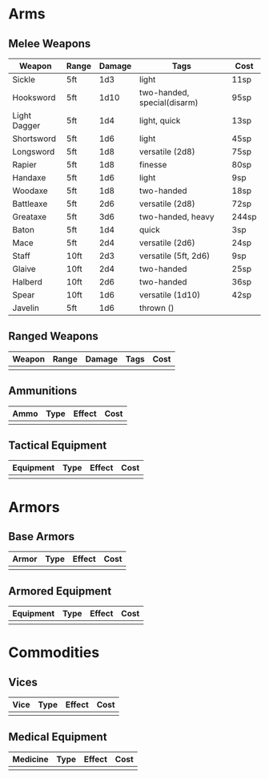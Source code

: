 # Arms
## Melee Weapons
| Weapon       | Range | Damage | Tags                        | Cost  |
| ------------ | ----- | ------ | --------------------------- | ----- |
| Sickle       | 5ft   | 1d3    | light                       | 11sp  |
| Hooksword    | 5ft   | 1d10   | two-handed, special(disarm) | 95sp  |
| Light Dagger | 5ft   | 1d4    | light, quick                | 13sp  |
| Shortsword   | 5ft   | 1d6    | light                       | 45sp  |
| Longsword    | 5ft   | 1d8    | versatile (2d8)             | 75sp  |
| Rapier       | 5ft   | 1d8    | finesse                     | 80sp  |
| Handaxe      | 5ft   | 1d6    | light                       | 9sp   |
| Woodaxe      | 5ft   | 1d8    | two-handed                  | 18sp  |
| Battleaxe    | 5ft   | 2d6    | versatile (2d8)             | 72sp  |
| Greataxe     | 5ft   | 3d6    | two-handed, heavy           | 244sp |
| Baton        | 5ft   | 1d4    | quick                       | 3sp   |
| Mace         | 5ft   | 2d4    | versatile (2d6)             | 24sp  |
| Staff        | 10ft  | 2d3    | versatile (5ft, 2d6)        | 9sp   |
| Glaive       | 10ft  | 2d4    | two-handed                  | 25sp  |
| Halberd      | 10ft  | 2d6    | two-handed                  | 36sp  |
| Spear        | 10ft  | 1d6    | versatile (1d10)            | 42sp  |
| Javelin      | 5ft   | 1d6    | thrown ()                            |       |

## Ranged Weapons
| Weapon | Range | Damage | Tags | Cost |
| ------ | ----- | ------ | ---- | ---- |
|        |       |        |      |      |
## Ammunitions
| Ammo | Type | Effect | Cost |
| ---- | ---- | ------ | ---- |
|      |      |        |      |

## Tactical Equipment
| Equipment | Type | Effect | Cost |
| --------- | ---- | ------ | ---- |
|           |      |        |      |

# Armors
## Base Armors
| Armor | Type | Effect | Cost |
| ----- | ---- | ------ | ---- |
|       |      |        |      |

## Armored Equipment
| Equipment | Type | Effect | Cost |
| --------- | ---- | ------ | ---- |
|           |      |        |      |

# Commodities
## Vices
| Vice | Type | Effect | Cost |
| ---- | ---- | ------ | ---- |
|      |      |        |      |

## Medical Equipment
| Medicine | Type | Effect | Cost |
| -------- | ---- | ------ | ---- |
|          |      |        |      |